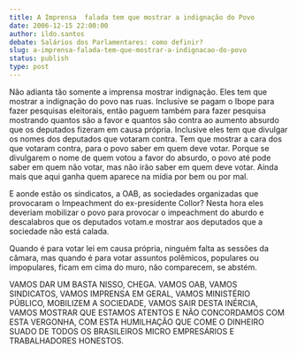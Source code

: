 ```yaml
---
title: A Imprensa  falada tem que mostrar a indignação do Povo
date: 2006-12-15 22:00:00
author: ildo.santos
debate: Salários dos Parlamentares: como definir?
slug: a-imprensa-falada-tem-que-mostrar-a-indignacao-do-povo
status: publish 
type: post
---
```


Não adianta tão somente a imprensa mostrar indignação. Eles tem que mostrar a indignação do povo nas ruas. Inclusive se pagam o Ibope para fazer pesquisas eleitorais, então paguem também para fazer pesquisa mostrando quantos são a favor e quantos são contra ao aumento absurdo que os deputados fizeram em causa própria. Inclusive eles tem que divulgar os nomes dos deputados que votaram contra. Tem que mostrar a cara dos que votaram contra, para o povo saber em quem deve votar. Porque se divulgarem o nome de quem votou a favor do absurdo, o povo até pode saber em quem não votar, mas não irão saber em quem deve votar. Ainda mais que aqui ganha quem aparece na mídia por bem ou por mal.   

E aonde estão os sindicatos, a OAB, as sociedades organizadas que provocaram o Impeachment do ex-presidente Collor? Nesta hora eles deveriam mobilizar o povo para provocar o impeachment do aburdo e descalabros que os deputados votam.e mostrar aos deputados que a sociedade não está calada.  

Quando é para votar lei em causa própria, ninguém falta as sessões da câmara, mas quando é para votar assuntos polêmicos, populares ou impopulares, ficam em cima do muro, não comparecem, se abstém.  

VAMOS DAR UM BASTA NISSO, CHEGA. VAMOS OAB, VAMOS SINDICATOS, VAMOS IMPRENSA EM GERAL, VAMOS MINISTÉRIO PÚBLICO, MOBILIZEM A SOCIEDADE, VAMOS SAIR DESTA INÉRCIA, VAMOS MOSTRAR QUE ESTAMOS ATENTOS E NÃO CONCORDAMOS COM ESTA VERGONHA, COM ESTA HUMILHAÇÃO QUE COME O DINHEIRO SUADO DE TODOS OS BRASILEIROS MICRO EMPRESÁRIOS E TRABALHADORES HONESTOS.
